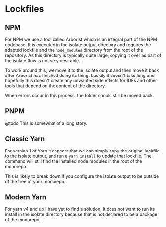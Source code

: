 # Lockfiles

## NPM

For NPM we use a tool called Arborist which is an integral part of the NPM
codebase. It is executed in the isolate output directory and requires the
adapted lockfile and the `node_modules` directory from the root of the
repository. As this directory is typically quite large, copying it over as part
of the isolate flow is not very desirable.

To work around this, we move it to the isolate output and then move it back
after Arborist has finished doing its thing. Luckily it doesn't take long and
hopefully this doesn't create any unwanted side effects for IDEs and other tools
that depend on the content of the directory.

When errors occur in this process, the folder should still be moved back.

## PNPM

@todo This is somewhat of a long story.

## Classic Yarn

For version 1 of Yarn it appears that we can simply copy the original lockfile
to the isolate output, and run a `yarn install` to update that lockfile. The
command will still find the installed node modules in the root of the monorepo.

This is likely to break down if you configure the isolate output to be outside
of the tree of your monorepo.

## Modern Yarn

For yarn v4 and up I have yet to find a solution. It does not want to run its
install in the isolate directory because that is not declared to be a package of
the monorepo.
